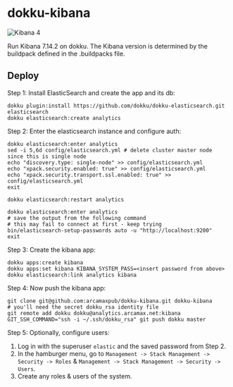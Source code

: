 # dokku-kibana

![Kibana 4](kibana.png)

Run Kibana 7.14.2 on dokku. The Kibana version is determined by the buildpack defined in the .buildpacks file.

## Deploy

Step 1: Install ElasticSearch and create the app and its db:

```
dokku plugin:install https://github.com/dokku/dokku-elasticsearch.git elasticsearch
dokku elasticsearch:create analytics
```

Step 2: Enter the elasticsearch instance and configure auth:

```
dokku elasticsearch:enter analytics
sed -i 5,6d config/elasticsearch.yml # delete cluster master node since this is single node
echo "discovery.type: single-node" >> config/elasticsearch.yml
echo "xpack.security.enabled: true" >> config/elasticsearch.yml
echo "xpack.security.transport.ssl.enabled: true" >> config/elasticsearch.yml
exit

dokku elasticsearch:restart analytics

dokku elasticsearch:enter analytics
# save the output from the following command
# this may fail to connect at first - keep trying
bin/elasticsearch-setup-passwords auto -u "http://localhost:9200"
exit
```

Step 3: Create the kibana app:

```
dokku apps:create kibana
dokku apps:set kibana KIBANA_SYSTEM_PASS=<insert password from above>
dokku elasticsearch:link analytics kibana
```

Step 4: Now push the kibana app:

```
git clone git@github.com:arcamaxpub/dokku-kibana.git dokku-kibana
# you'll need the secret dokku_rsa identity file
git remote add dokku dokku@analytics.arcamax.net:kibana
GIT_SSH_COMMAND="ssh -i ~/.ssh/dokku_rsa" git push dokku master
```

Step 5: Optionally, configure users:

1. Log in with the superuser `elastic` and the saved password from Step 2.
2. In the hamburger menu, go to `Management -> Stack Management -> Security -> Roles` & `Management -> Stack Management -> Security -> Users`.
3. Create any roles & users of the system.
